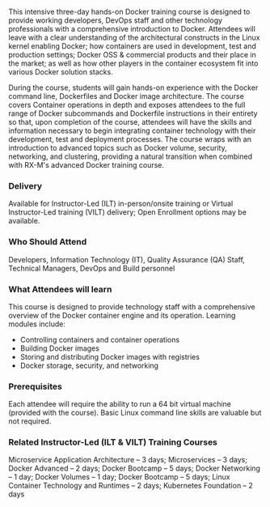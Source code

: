 <!-- Docker Foundation -->

This intensive three-day hands-on Docker training course is designed to provide working developers, DevOps staff and other technology professionals with a comprehensive introduction to Docker. Attendees will leave with a clear understanding of the architectural constructs in the Linux kernel enabling Docker; how containers are used in development, test and production settings; Docker OSS & commercial products and their place in the market; as well as how other players in the container ecosystem fit into various Docker solution stacks.

During the course, students will gain hands-on experience with the Docker command line, Dockerfiles and Docker image architecture. The course covers Container operations in depth and exposes attendees to the full range of Docker subcommands and Dockerfile instructions in their entirety so that, upon completion of the course, attendees will have the skills and information necessary to begin integrating container technology with their development, test and deployment processes. The course wraps with an introduction to advanced topics such as Docker volume, security, networking, and clustering, providing a natural transition when combined with RX-M's advanced Docker training course.


### Delivery

Available for Instructor-Led (ILT) in-person/onsite training or Virtual Instructor-Led training (VILT) delivery; Open Enrollment options may be available.


### Who Should Attend

Developers, Information Technology (IT), Quality Assurance (QA) Staff, Technical Managers, DevOps and Build personnel


### What Attendees will learn

This course is designed to provide technology staff with a comprehensive overview of the Docker container engine and its operation. Learning modules include:

- Controlling containers and container operations
- Building Docker images
- Storing and distributing Docker images with registries
- Docker storage, security, and networking



### Prerequisites

Each attendee will require the ability to run a 64 bit virtual machine (provided with the course). Basic Linux command line skills are valuable but not required.


### Related  Instructor-Led (ILT & VILT) Training Courses

Microservice Application Architecture – 3 days; Microservices – 3 days; Docker Advanced  – 2 days; Docker Bootcamp – 5 days; Docker Networking – 1 day; Docker Volumes – 1 day; Docker Bootcamp – 5 days; Linux Container Technology and Runtimes – 2 days; Kubernetes Foundation – 2 days



